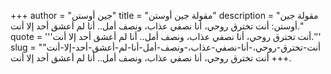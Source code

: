 +++
author = "جين أوستن"
title = "مقولة جين أوستن"
description = "مقولة جين أوستن: أنت تخترق روحي، أنا نصفي عذاب، ونصف أمل.. أنا لم أعشق أحد إلا أنت."
quote = '''أنت تخترق روحي، أنا نصفي عذاب، ونصف أمل.. أنا لم أعشق أحد إلا أنت.'''
slug = "أنت-تخترق-روحي،-أنا-نصفي-عذاب،-ونصف-أمل-أنا-لم-أعشق-أحد-إلا-أنت"
+++
أنت تخترق روحي، أنا نصفي عذاب، ونصف أمل.. أنا لم أعشق أحد إلا أنت.
